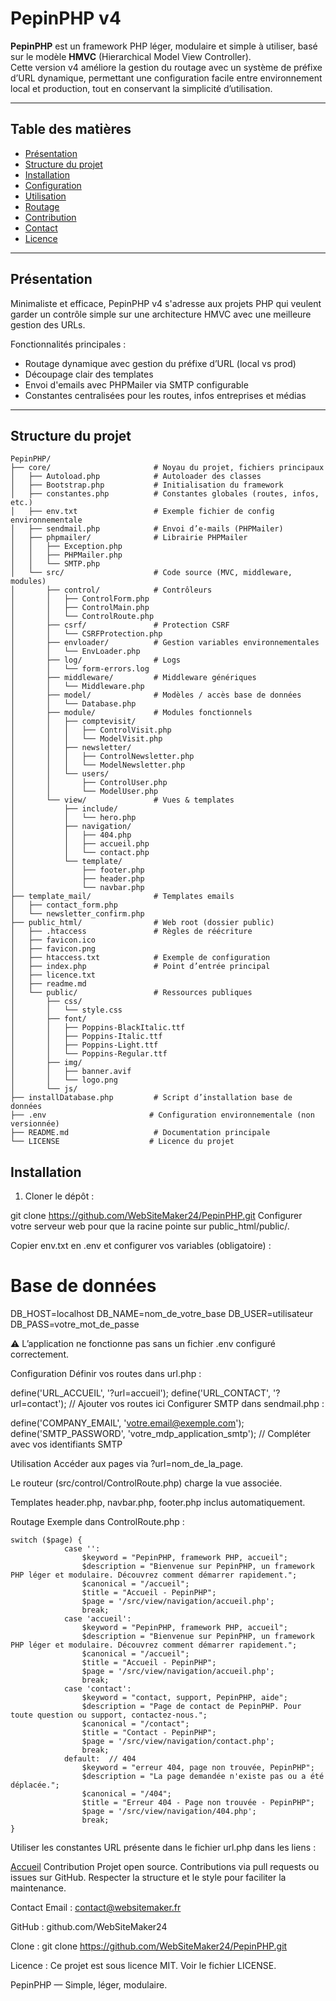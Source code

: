 # PepinPHP v4

**PepinPHP** est un framework PHP léger, modulaire et simple à utiliser, basé sur le modèle **HMVC** (Hierarchical Model View Controller).  
Cette version v4 améliore la gestion du routage avec un système de préfixe d’URL dynamique, permettant une configuration facile entre environnement local et production, tout en conservant la simplicité d’utilisation.

---

## Table des matières

- [Présentation](#présentation)  
- [Structure du projet](#structure-du-projet)  
- [Installation](#installation)  
- [Configuration](#configuration)  
- [Utilisation](#utilisation)  
- [Routage](#routage)  
- [Contribution](#contribution)  
- [Contact](#contact)  
- [Licence](#licence)  

---

## Présentation

Minimaliste et efficace, PepinPHP v4 s'adresse aux projets PHP qui veulent garder un contrôle simple sur une architecture HMVC avec une meilleure gestion des URLs.  

Fonctionnalités principales :  
- Routage dynamique avec gestion du préfixe d’URL (local vs prod)  
- Découpage clair des templates  
- Envoi d'emails avec PHPMailer via SMTP configurable  
- Constantes centralisées pour les routes, infos entreprises et médias  

---

## Structure du projet
```
PepinPHP/
├── core/                       # Noyau du projet, fichiers principaux
│   ├── Autoload.php            # Autoloader des classes
│   ├── Bootstrap.php           # Initialisation du framework
│   ├── constantes.php          # Constantes globales (routes, infos, etc.)
│   ├── env.txt                 # Exemple fichier de config environnementale
│   ├── sendmail.php            # Envoi d’e-mails (PHPMailer)
│   ├── phpmailer/              # Librairie PHPMailer
│   │   ├── Exception.php
│   │   ├── PHPMailer.php
│   │   └── SMTP.php
│   └── src/                    # Code source (MVC, middleware, modules)
│       ├── control/            # Contrôleurs
│       │   ├── ControlForm.php
│       │   ├── ControlMain.php
│       │   └── ControlRoute.php
│       ├── csrf/               # Protection CSRF
│       │   └── CSRFProtection.php
│       ├── envloader/          # Gestion variables environnementales
│       │   └── EnvLoader.php
│       ├── log/                # Logs
│       │   └── form-errors.log
│       ├── middleware/         # Middleware génériques
│       │   └── Middleware.php
│       ├── model/              # Modèles / accès base de données
│       │   └── Database.php
│       ├── module/             # Modules fonctionnels
│       │   ├── comptevisit/
│       │   │   ├── ControlVisit.php
│       │   │   └── ModelVisit.php
│       │   ├── newsletter/
│       │   │   ├── ControlNewsletter.php
│       │   │   └── ModelNewsletter.php
│       │   └── users/
│       │       ├── ControlUser.php
│       │       └── ModelUser.php
│       └── view/               # Vues & templates
│           ├── include/
│           │   └── hero.php
│           ├── navigation/
│           │   ├── 404.php
│           │   ├── accueil.php
│           │   └── contact.php
│           └── template/
│               ├── footer.php
│               ├── header.php
│               └── navbar.php
├── template_mail/              # Templates emails
│   ├── contact_form.php
│   └── newsletter_confirm.php
├── public_html/                # Web root (dossier public)
│   ├── .htaccess               # Règles de réécriture
│   ├── favicon.ico
│   ├── favicon.png
│   ├── htaccess.txt            # Exemple de configuration
│   ├── index.php               # Point d’entrée principal
│   ├── licence.txt
│   ├── readme.md
│   └── public/                 # Ressources publiques
│       ├── css/
│       │   └── style.css
│       ├── font/
│       │   ├── Poppins-BlackItalic.ttf
│       │   ├── Poppins-Italic.ttf
│       │   ├── Poppins-Light.ttf
│       │   └── Poppins-Regular.ttf
│       ├── img/
│       │   ├── banner.avif
│       │   └── logo.png
│       └── js/
├── installDatabase.php         # Script d’installation base de données
├── .env                       # Configuration environnementale (non versionnée)
├── README.md                   # Documentation principale
└── LICENSE                    # Licence du projet

```
## Installation

1. Cloner le dépôt :  

git clone https://github.com/WebSiteMaker24/PepinPHP.git
Configurer votre serveur web pour que la racine pointe sur public_html/public/.

Copier env.txt en .env et configurer vos variables (obligatoire) :

# Base de données
DB_HOST=localhost
DB_NAME=nom_de_votre_base
DB_USER=utilisateur
DB_PASS=votre_mot_de_passe

⚠️ L’application ne fonctionne pas sans un fichier .env configuré correctement.

Configuration
Définir vos routes dans url.php :

define('URL_ACCUEIL', '?url=accueil');
define('URL_CONTACT', '?url=contact');
// Ajouter vos routes ici
Configurer SMTP dans sendmail.php :

define('COMPANY_EMAIL', 'votre.email@exemple.com');
define('SMTP_PASSWORD', 'votre_mdp_application_smtp');
// Compléter avec vos identifiants SMTP

Utilisation
Accéder aux pages via ?url=nom_de_la_page.

Le routeur (src/control/ControlRoute.php) charge la vue associée.

Templates header.php, navbar.php, footer.php inclus automatiquement.

Routage
Exemple dans ControlRoute.php :

```
switch ($page) {
            case '':
                $keyword = "PepinPHP, framework PHP, accueil";
                $description = "Bienvenue sur PepinPHP, un framework PHP léger et modulaire. Découvrez comment démarrer rapidement.";
                $canonical = "/accueil";
                $title = "Accueil - PepinPHP";
                $page = '/src/view/navigation/accueil.php';
                break;
            case 'accueil':
                $keyword = "PepinPHP, framework PHP, accueil";
                $description = "Bienvenue sur PepinPHP, un framework PHP léger et modulaire. Découvrez comment démarrer rapidement.";
                $canonical = "/accueil";
                $title = "Accueil - PepinPHP";
                $page = '/src/view/navigation/accueil.php';
                break;
            case 'contact':
                $keyword = "contact, support, PepinPHP, aide";
                $description = "Page de contact de PepinPHP. Pour toute question ou support, contactez-nous.";
                $canonical = "/contact";
                $title = "Contact - PepinPHP";
                $page = '/src/view/navigation/contact.php';
                break;
            default:  // 404
                $keyword = "erreur 404, page non trouvée, PepinPHP";
                $description = "La page demandée n'existe pas ou a été déplacée.";
                $canonical = "/404";
                $title = "Erreur 404 - Page non trouvée - PepinPHP";
                $page = '/src/view/navigation/404.php';
                break;
}
```
Utiliser les constantes URL présente dans le fichier url.php dans les liens :

<a href="<?php echo URL_ACCUEIL; ?>">Accueil</a>
Contribution
Projet open source. Contributions via pull requests ou issues sur GitHub.
Respecter la structure et le style pour faciliter la maintenance.

Contact
Email : contact@websitemaker.fr

GitHub : github.com/WebSiteMaker24

Clone : git clone https://github.com/WebSiteMaker24/PepinPHP.git

Licence : Ce projet est sous licence MIT. Voir le fichier LICENSE.

PepinPHP — Simple, léger, modulaire.
